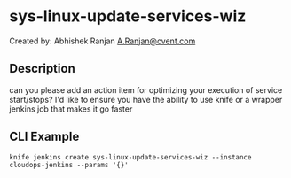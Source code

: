 # sys-linux-update-services-wiz  
  
Created by: Abhishek Ranjan A.Ranjan@cvent.com  
  
## Description  
  
can you please add an action item for optimizing your execution of service start/stops?
I'd like to ensure you have the ability to use knife or a wrapper jenkins job that makes it go faster  
  
## CLI Example  
  
`knife jenkins create sys-linux-update-services-wiz --instance cloudops-jenkins --params '{}'`  
